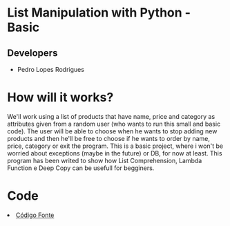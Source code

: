 # List Manipulation with Python - Basic


## Developers

* Pedro Lopes Rodrigues


# How will it works?

We'll work using a list of products that have name, price and category as attributes given from a random user (who wants to run this small and basic code).
The user will be able to choose when he wants to stop adding new products and then he'll be free to choose if he wants to order by name, price, category or exit the program.
This is a basic project, where i won't be worried about exceptions (maybe in the future) or DB, for now at least.
This program has been writed to show how List Comprehension, Lambda Function e Deep Copy can be usefull for begginers.

# Code

<li><a href="/src/main.py"> Código Fonte</a></li>

